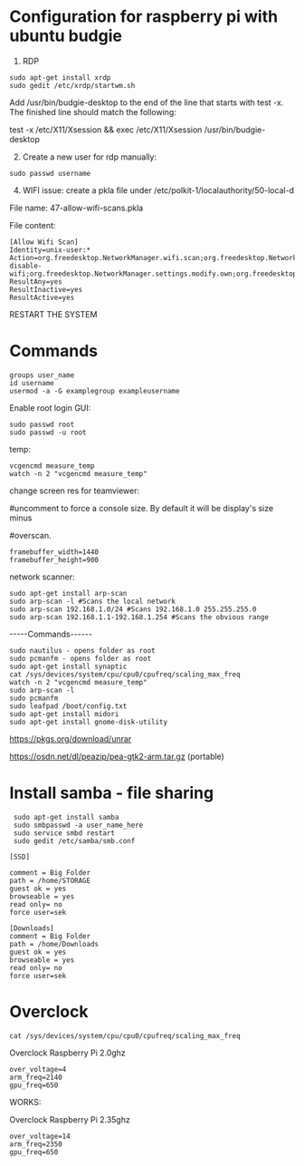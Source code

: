 # Configuration for raspberry pi with ubuntu budgie 
1. RDP
```
sudo apt-get install xrdp
sudo gedit /etc/xrdp/startwm.sh
```
Add /usr/bin/budgie-desktop to the end of the line that starts with test -x. The finished line should match the following:

test -x /etc/X11/Xsession && exec /etc/X11/Xsession /usr/bin/budgie-desktop

2. Create a new user for rdp manually:
```
sudo passwd username
```
4. WIFI issue: create a pkla file under /etc/polkit-1/localauthority/50-local-d

File name: 47-allow-wifi-scans.pkla

File content:
```
[Allow Wifi Scan]
Identity=unix-user:*
Action=org.freedesktop.NetworkManager.wifi.scan;org.freedesktop.NetworkManager.enable-disable-wifi;org.freedesktop.NetworkManager.settings.modify.own;org.freedesktop.NetworkManager.settings.modify.syste>
ResultAny=yes
ResultInactive=yes
ResultActive=yes
```
RESTART THE SYSTEM

# Commands
```
groups user_name
id username
usermod -a -G examplegroup exampleusername
```
Enable root login GUI:
```
sudo passwd root
sudo passwd -u root
```
temp:
```
vcgencmd measure_temp
watch -n 2 "vcgencmd measure_temp"
```
change screen res for teamviewer:

#uncomment to force a console size. By default it will be display's size minus

#overscan.
```
framebuffer_width=1440
framebuffer_height=900
```
network scanner:
```
sudo apt-get install arp-scan
sudo arp-scan -l #Scans the local network
sudo arp-scan 192.168.1.0/24 #Scans 192.168.1.0 255.255.255.0
sudo arp-scan 192.168.1.1-192.168.1.254 #Scans the obvious range
```
-----Commands------
```
sudo nautilus - opens folder as root
sudo pcmanfm - opens folder as root
sudo apt-get install synaptic
cat /sys/devices/system/cpu/cpu0/cpufreq/scaling_max_freq
watch -n 2 "vcgencmd measure_temp"
sudo arp-scan -l
sudo pcmanfm
sudo leafpad /boot/config.txt
sudo apt-get install midori
sudo apt-get install gnome-disk-utility
```
https://pkgs.org/download/unrar

https://osdn.net/dl/peazip/pea-gtk2-arm.tar.gz (portable)

# Install samba - file sharing
```
 sudo apt-get install samba
 sudo smbpasswd -a user_name_here
 sudo service smbd restart
 sudo gedit /etc/samba/smb.conf
 ```
```
[SSD]

comment = Big Folder
path = /home/STORAGE
guest ok = yes
browseable = yes
read only= no
force user=sek
```
```
[Downloads]
comment = Big Folder
path = /home/Downloads
guest ok = yes
browseable = yes
read only= no
force user=sek
```
# Overclock
```
cat /sys/devices/system/cpu/cpu0/cpufreq/scaling_max_freq
```
Overclock Raspberry Pi 2.0ghz
```
over_voltage=4
arm_freq=2140
gpu_freq=650
```
WORKS:

Overclock Raspberry Pi 2.35ghz
```
over_voltage=14
arm_freq=2350
gpu_freq=650
```
